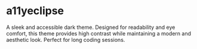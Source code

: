 # a11yeclipse

A sleek and accessible dark theme. Designed for readability and eye comfort, this theme provides high contrast while maintaining a modern and aesthetic look. Perfect for long coding sessions.
